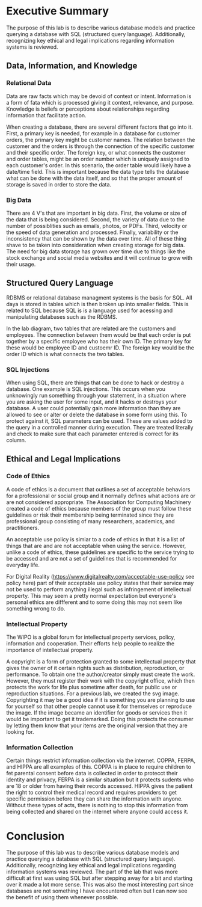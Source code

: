 # Executive Summary
The purpose of this lab is to describe various database models and practice querying a database with SQL (structured query language). Additionally, recognizing key ethical and legal implications regarding information systems is reviewed.
## Data, Information, and Knowledge
### Relational Data
Data are raw facts which may be devoid of context or intent. Information is a form of fata which is processed giving it context, relevance, and purpose. Knowledge is beliefs or perceptions about relationships regarding information that facilitate action. 

When creating a database, there are several different factors that go into it. First, a primary key is needed, for example in a database for customer orders, the primary key might be customer names. The relation between the customer and the orders is through the connection of the specific customer and their specific order. The foreign key, or what connects the customer and order tables, might be an order number which is uniquely assigned to each customer's order. In this scenario, the order table would likely have a date/time field. This is important because the data type tells the database what can be done with the data itself, and so that the proper amount of storage is saved in order to store the data. 
### Big Data
There are 4 V's that are important in big data. First, the volume or size of the data that is being considered. Second, the variety of data due to the number of possiblities such as emails, photos, or PDFs. Third, velocity or the speed of data generation and processed. Finally, variability or the inconsistency that can be shown by the data over time. All of these thing shave to be taken into consideration when creating storage for big data. The need for big data storage has grown over time due to things like the stock exchange and social media websites and it will continue to grow with their usage. 
## Structured Query Language 
RDBMS or relational database managment systems is the basis for SQL. All daya is stored in tables which is then broken up into smaller fields. This is related to SQL because SQL is is a language used for acessing and manipulating databases such as the RDBMS. 

In the lab diagram, two tables that are related are the customers and employees. The connection between them would be that each order is put together by a specific employee who has their own ID. The primary key for these would be employee ID and custoemr ID. The foreign key would be the order ID which is what connects the two tables. 
### SQL Injections
When using SQL, there are things that can be done to hack or destroy a database. One example is SQL injections. This occurs when you unknowingly run something through your statement, in a situation where you are asking the user for some input, and it hacks or destroys your database. A user could potentially gain more information than they are allowed to see or alter or delete the database in some form using this. To protect against it, SQL parameters can be used. These are values added to the query in a controlled manner during execution. They are treated literally and check to make sure that each parameter entered is correct for its column.
## Ethical and Legal Implications
### Code of Ethics
A code of ethics is a document that outlines a set of acceptable behaviors for a professional or social group and it normally defines what actions are or are not considered appropriate. The Association for Computing Machinery created a code of ethics because members of the group must follow these guidelines or risk their membership being terminated since they are professional group consisting of many researchers, academics, and practitioners. 

An acceptable use policy is simiar to a code of ethics in that it is a list of things that are and are not acceptable when using the service. However, unlike a code of ethics, these guidelines are specific to the service trying to be accessed and are not a set of guidelines that is recommended for everyday life. 

For Digital Reality (https://www.digitalrealty.com/acceptable-use-policy see policy here) part of their acceptable use policy states that their service may not be used to perform anything illegal such as infringement of intellectual property. This may seem a pretty normal expectation but everyone's personal ethics are diffferent and to some doing this may not seem like something wrong to do. 
### Intellectual Property
The WIPO is a global forum for intellectual property services, policy, information and cooperation. Their efforts help people to realize the importance of intellectual property. 

A copyright is a form of protection granted to some intellectual property that gives the owner of it certain rights such as distribution, reproduction, or performance. To obtain one the author/creator simply must create the work. However, they must register their work with the copyright office, which then protects the work for life plus sometime after death, for public use or reproduction situations. For a previous lab, we created the svg image. Copyrighting it may be a good idea if it is something you are planning to use for yourself so that other people cannot use it for themselves or reproduce the image. If the image became an identifier for goods or services then it would be important to get it trademarked. Doing this protects the consumer by letting them know that your items are the original version that they are looking for. 
### Information Collection
Certain things restrict information collection via the internet. COPPA, FERPA, and HIPPA are all examples of this. COPPA is in place to require children to fet parental consent before data is collected in order to protecct their identity and privacy, FERPA is a similar situation but it protects sudents who are 18 or older from having their records accessed. HIPPA gives the patient the right to control their medical record and requires providers to get specific permission before they can share the information with anyone. Without these types of acts, there is nothing to stop this information from being collected and shared on the internet where anyone could access it. 
# Conclusion
The purpose of this lab was to describe various database models and practice querying a database with SQL (structured query language). Additionally, recognizing key ethical and legal implications regarding information systems was reviewed. The part of the lab that was more difficult at first was using SQL but after stepping away for a bit and starting over it made a lot more sense. This was also the most interesting part since databases are not something I have encountered often but I can now see the benefit of using them whenever possible. 
